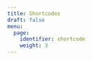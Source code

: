 ```yaml
---
title: Shortcodes
draft: false 
menu: 
  page:
    identifier: shortcode
    weight: 3
---
```


